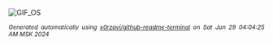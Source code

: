 <div align="justify">
<picture>
    <source media="(prefers-color-scheme: dark)" srcset="https://i.ibb.co/44DNrjS/output-gif.gif">
    <source media="(prefers-color-scheme: light)" srcset="https://i.ibb.co/44DNrjS/output-gif.gif">
    <img alt="GIF_OS" src="https://i.ibb.co/44DNrjS/output-gif.gif">
</picture>

<sub><i>Generated automatically using [x0rzavi/github-readme-terminal](https://github.com/x0rzavi/github-readme-terminal) on Sat Jun 29 04:04:25 AM MSK 2024</i></sub>

</div>

<!-- Image deletion URL: https://ibb.co/frK0wCN/27d805d8d2d58dfcf25cbd48a2ddb2b3 -->